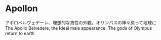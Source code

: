 # Apollon
アポロベルヴェデーレ、理想的な男性の外観。オリンパスの神々戻って地球に The Apollo Belvedere, the Ideal male appearance. The gods of Olympus return to earth
